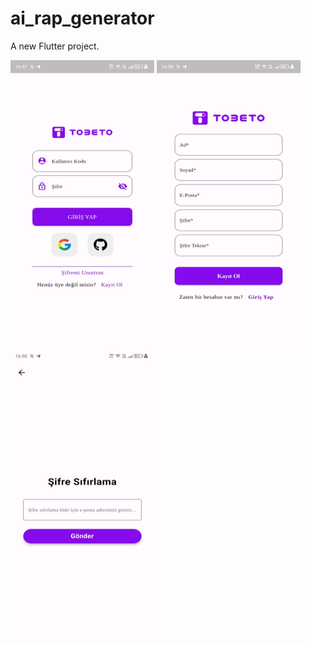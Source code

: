 # ai_rap_generator

A new Flutter project.


<img src="https://github.com/boratzn/tobeto_app/blob/main/screenshots/login_screen.jpg" width="230" height="460"> <img src="https://github.com/boratzn/tobeto_app/blob/main/screenshots/create_account.jpg" width="230" height="460"> <img src="https://github.com/boratzn/tobeto_app/blob/main/screenshots/reset_password.jpg" width="230" height="460"> 
